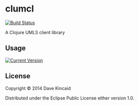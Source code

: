 # clumcl

[![Build Status](https://secure.travis-ci.org/nathanmarz/cascalog.png?branch=develop)](http://travis-ci.org/nathanmarz/cascalog)

A Clojure UMLS client library

## Usage

[![Current Version](https://clojars.org/clumcl/latest-version.svg)](https://clojars.org/clumcl)


## License

Copyright © 2014 Dave Kincaid

Distributed under the Eclipse Public License either version 1.0.

